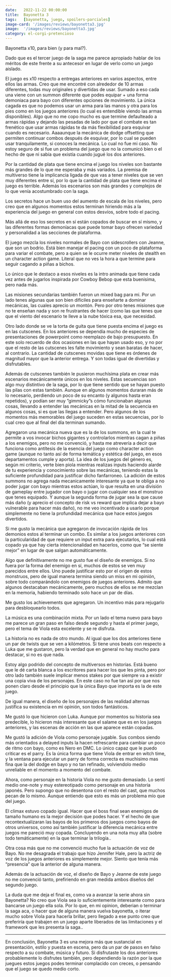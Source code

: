 ```yaml
---
date:   2022-11-22 00:00:00
title:  Bayonetta 3
tags:   [bayonetta, juego, spoilers-parciales]
image-card: '/images/reviews/bayonetta3.jpg'
image:  '/images/reviews/bayonetta3.jpg'
category: el-corgi-pretencioso
---
```

Bayonetta x10, para bien (y para mal?).

Dado que es el tercer juego de la saga me parece apropiado hablar de los méritos de este frente a su antecesor en lugar de verlo como un juego aislado.

El juego es x10 respecto a entregas anteriores en varios aspectos, entre ellos las armas. Creo que me encontré con alrededor de 10 armas diferentes, todas muy originales y divertidas de usar. Sumado a eso cada una viene con un summon diferente que podes equipar + una forma demoniaca para bayo con diferentes opciones de movimiento. La única cagada es que no podemos usar un arma para las manos y otra para los pies como en los juegos anteriores (lo cual es entendible viendo las armas disponibles). Algo que no me copo mucho es que termine defaulteado a armas rápidas y dejando las pesadas de lado por que el combate es tan frenético que usar armas rápidas te da más flexibilidad para esquivar cuando es necesario. Aaaaunque la mecánica de dodge offsetting que permiten continuar combos después de esquivar, por lo cual se pueden usar tranquilamente, si conoces la mecánica. Lo cual no fue mi caso. No estoy seguro de si fue un problema del juego que no la comunicó bien o el hecho de que ni sabía que existía cuando jugué los dos anteriores.

Por la cantidad de plata que tiene encima el juego los niveles son bastante más grandes de lo que me esperaba y más variados. La premisa de multiverso tiene la implicancia ligada de que vas a tener niveles que se ven muy diferentes entre sí, por lo que la cantidad de plata que tiene encima el juego es terrible. Además los escenarios son más grandes y complejos de lo que venía acostumbrado con la saga.

Los secretos hace un buen uso del aumento de escala de los niveles, pero creo que en algunos momentos estos terminan hiriendo más a la experiencia del juego en general con estos desvíos, sobre todo el pacing.

Más allá de eso los secretos en sí están copados de buscar en sí mismo, y las diferentes formas demoníacas que puede tomar bayo ofrecen variedad y personalidad a las secciones de plataforma.

El juego mezcla los niveles normales de Bayo con sidescrollers con Jeanne, que son un bodrio. Está bien manejar el pacing con un poco de plataforma para variar el combate, pero a quien se le ocurre meter niveles de stealth en un character action game. Literal que no ves la hora a que termine para seguir cagando a piñas a bichos.

Lo único que le destaco a esos niveles es la intro animada que tiene cada vez antes de jugarlos inspirada por Cowboy Bebop que esta buenisima, pero nada más.

Las misiones secundarias también fueron un mixed bag para mi. Por un lado tenes algunas que son bien difíciles para enseñarte a dominar mecánicas, las cuales aprecio un montón. Pero por otro tenes misiones que no te enseñan nada y son re frustrantes de hacer (como las que tenes que que el viento del escenario te lleve a la nube tóxica esa, que necesidad.

Otro lado donde se ve la torta de guita que tiene puesta encima el juego es en las cutscenes. En los anteriores se dependía mucho de especies de presentaciones de powerpoint como reemplazo de bajo presupuesto. En este solo recuerdo de dos ocasiones en las que hayan usado eso, y no por que el resto de las cutscenes les falte movimiento y sean baratas de hacer, al contrario. La cantidad de cutscenes movidas que tiene es órdenes de magnitud mayor que la anterior entrega. Y son todas igual de divertidas y disfrutables.

Además de cutscenes también le pusieron muchísima plata en crear más escenarios mecánicamente únicos en los niveles. Estas secuencias son algo muy distintivo de la saga, por lo que tiene sentido que se hayan puesto las pilas con estas también. Aunque en algunos momentos duraran más de lo necesario, perdiendo un poco de su encanto (y algunos hasta eran repetidos), y podían ser muy ”gimmicky”s cómo funcionaban algunas cosas, llevando a entender las mecánicas en la mitad de la secuencia en algunos cosas, si es que las llegas a entender. Pero algunos de los momentos más memorables del juego suceden en estas secuencias, por lo cual creo que al final del día terminan sumando.

Agregaron una mecánica nueva que es la de los summons, en la cual te permite a vos invocar bichos gigantes y controlarlos mientras cagan a piñas a los enemigos, pero no me convenció, y hasta me atrevería a decir que funciona como antítesis de la esencia del juego como character action game (aunque no tanto así de forma temática y estética del juego, en esos departamentos cumple y aporta). La idea de los juegos del género es, según mi criterio, verte bien piola mientras realizas inputs haciendo alarde de tu experiencia y conocimiento sobre las mecánicas, teniendo estas la suficiente profundidad para justificar dicho fanfarroneo. La adición de estos summons no agrega nada mecanicamente interesante ya que te obliga a no poder jugar con bayo mientras estos actúan, lo que resulta en una división de gameplay entre jugador con bayo o jugar con cualquier sea el monstruo que tenes equipado. Y aunque la segunda forma de jugar sea la que cause más daño (y aprecio el concepto de risk vs reward que implica dejar a bayo vulnerable para hacer más daño), no me veo incentivado a usarlo porque simplemente no tiene la profundidad mecánica que hace estos juegos divertidos.

Si me gusto la mecánica que agregaron de invocación rápida de los demonios estos al terminar un combo. Es similar a los juegos anteriores con la particularidad de que requiere un input extra para ejecutarlos, lo cual está copado ya que hay cierta intencionalidad en hacerlos, como que “se siente mejor” en lugar de que salgan automáticamente.

Algo que definitivamente no me gusto fue el diseño de enemigos. Si no fuera por la forma del enemigo en sí, muchos de estos se ven muy parecidos entre ellos. Uno puede justificar esto por el origen de estos monstruos, pero de igual manera termina siendo un miss en mi opinión, sobre todo comparándolo con enemigos de juegos anteriores. Admito que algunos destacaban mecánicamente, pero muchos de ellos se me mezclan en la memoria, habiendo terminado solo hace un par de días.

Me gusto los achievements que agregaron. Un incentivo más para rejugarlo para desbloquearlo todos.

La música es una combinación mixta. Por un lado el tema nuevo para bayo me parece un gran paso en falso desde segundo y hasta el primer juego, pero el tema de Viola esta excelente y se re disfruta.

La historia no es nada de otro mundo. Al igual que los dos anteriores tiene un par de twists que se ven a kilómetros. Si tiene unos beats con respecto a Luka que me gustaron, pero la verdad que en general no hay mucho para destacar, si no es que nada.

Estoy algo podrido del concepto de multiversos en historias. Está bueno que le dé carta blanca a los escritores para hacer los que les pinta, pero por otro lado también suele implicar menos stakes por que siempre va a existir una copia viva de los personajes. En este caso no fue tan así por que nos ponen claro desde el principio que la única Bayo que importa es la de este juego.

De igual manera, el diseño de los personajes de las realidad alternas justifica su existencia en mi opinión, son todos fantásticos.

Me gustó lo que hicieron con Luka. Aunque por momentos su historia sea predecible, lo hicieron más interesante que el salame que es en los juegos anteriores, y las escenas de acción en las que aparece están copadas.

Me gustó la adición de Viola como personaje jugable. Sus combos siendo más orientados a delayed inputs la hacen refrescante para cambiar un poco de ritmo con bayo, como es Nero en DMC. Lo único capaz que le puedo criticar es el parry. Es la única forma que tiene Viola de entrar en witch time, y la ventana para ejecutar un parry de forma correcta es muchisimo mas fina que la del dodge en bayo y no tan refinado, volviendolo medio unreliable en el momento a momento del combate.

Ahora, como personaje en la historia Viola no me gusto demasiado. Lo sentí medio one-note y muy estereotipado como personaje en una historia japonés. Pero supongo que no desentona con el resto del cast, que muchos pecan de lo mismo. Aunque entiendo que esto es más un problema mío que del juego.

El climax estuvo copado igual. <span class="js-spoiler hidden" aria-label="Spoiler" aria-expanded="false" tabindex="0" role="button">
<span aria-hidden="true"> Hacer que el boss final sean enemigos de tamaño humano es la mejor decisión que podes hacer. Y el hecho de que recontextualizaran las bayos de los primeros dos juegos como bayos de otros universos, como así también justificar la diferencia mecánica entre juegos me pareció muy copada. Concluyendo en una nota muy alta (sobre todo temáticamente) en la que terminar la trilogía.</span></span>.

Otra cosa más que no me convenció mucho fue la actuación de voz de Bayo. No me desagrada el trabajo que hizo Jennifer Hale, pero la actriz de voz de los juegos anteriores es simplemente mejor. Siento que tenía más “presencia” que la anterior de alguna manera.

Además de la actuación de voz, el diseño de Bayo y Jeanne de este juego no me convenció tanto, prefiriendo en gran medida ambos diseños del segundo juego.

<span class="js-spoiler hidden" aria-label="Spoiler" aria-expanded="false" tabindex="0" role="button">
<span aria-hidden="true">La duda que me deja el final es, como va a avanzar la serie ahora sin Bayonetta? No creo que Viola sea lo suficientemente interesante como para bancarse un juego ella sola. Por lo que, en mi opinion, deberian o terminar la saga aca, o hacer que de alguna manera vuelva bayonetta, o iterar mucho sobre Viola para hacerla brillar, pero llegado a ese punto creo que preferiría que trabajen en un juego aparte liberados de las limitaciones y el framework que les presenta la saga.</span></span>.

<hr>

En conclusión, Bayonetta 3 es una mejora más que sustancial en presentación, estilo y puesta en escena, pero da un par de pasos en falso respecto a su combate, música y futuro. Si disfrutaste los dos anteriores probablemente lo disfrutes también, pero dependiendo la razón por la que juegues estos juegos podes terminar complacido con creces, o pensando que el juego se quedo medio corto.
